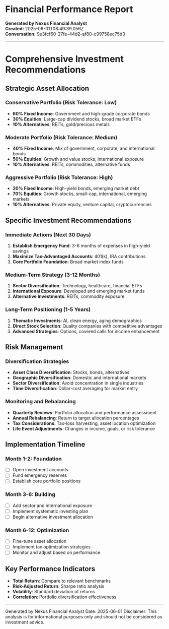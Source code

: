 # Financial Performance Report

**Generated by Nexus Financial Analyst**  
**Created:** 2025-06-01T08:49:39.056Z  
**Conversation:** 9e3fcf60-27fe-44d2-af80-c99758ec75d3

---

# Comprehensive Investment Recommendations

## Strategic Asset Allocation

### Conservative Portfolio (Risk Tolerance: Low)
- **60% Fixed Income**: Government and high-grade corporate bonds
- **30% Equities**: Large-cap dividend stocks, broad market ETFs
- **10% Alternatives**: REITs, gold/precious metals

### Moderate Portfolio (Risk Tolerance: Medium)  
- **40% Fixed Income**: Mix of government, corporate, and international bonds
- **50% Equities**: Growth and value stocks, international exposure
- **10% Alternatives**: REITs, commodities, alternative funds

### Aggressive Portfolio (Risk Tolerance: High)
- **20% Fixed Income**: High-yield bonds, emerging market debt
- **70% Equities**: Growth stocks, small-cap, international, emerging markets
- **10% Alternatives**: Private equity, venture capital, cryptocurrencies

## Specific Investment Recommendations

### Immediate Actions (Next 30 Days)
1. **Establish Emergency Fund**: 3-6 months of expenses in high-yield savings
2. **Maximize Tax-Advantaged Accounts**: 401(k), IRA contributions
3. **Core Portfolio Foundation**: Broad market index funds

### Medium-Term Strategy (3-12 Months)
1. **Sector Diversification**: Technology, healthcare, financial ETFs
2. **International Exposure**: Developed and emerging market funds
3. **Alternative Investments**: REITs, commodity exposure

### Long-Term Positioning (1-5 Years)
1. **Thematic Investments**: AI, clean energy, aging demographics
2. **Direct Stock Selection**: Quality companies with competitive advantages
3. **Advanced Strategies**: Options, covered calls for income enhancement

## Risk Management

### Diversification Strategies
- **Asset Class Diversification**: Stocks, bonds, alternatives
- **Geographic Diversification**: Domestic and international markets
- **Sector Diversification**: Avoid concentration in single industries
- **Time Diversification**: Dollar-cost averaging for market entry

### Monitoring and Rebalancing
- **Quarterly Reviews**: Portfolio allocation and performance assessment
- **Annual Rebalancing**: Return to target allocation percentages
- **Tax Considerations**: Tax-loss harvesting, asset location optimization
- **Life Event Adjustments**: Changes in income, goals, or risk tolerance

## Implementation Timeline

### Month 1-2: Foundation
- [ ] Open investment accounts
- [ ] Fund emergency reserves
- [ ] Establish core portfolio positions

### Month 3-6: Building
- [ ] Add sector and international exposure
- [ ] Implement systematic investing plan
- [ ] Begin alternative investment allocation

### Month 6-12: Optimization
- [ ] Fine-tune asset allocation
- [ ] Implement tax optimization strategies
- [ ] Monitor and adjust based on performance

## Key Performance Indicators
- **Total Return**: Compare to relevant benchmarks
- **Risk-Adjusted Return**: Sharpe ratio analysis
- **Volatility**: Standard deviation of returns
- **Correlation**: Portfolio diversification effectiveness

---
Generated by Nexus Financial Analyst
Date: 2025-06-01
Disclaimer: This analysis is for informational purposes only and should not be considered as investment advice.